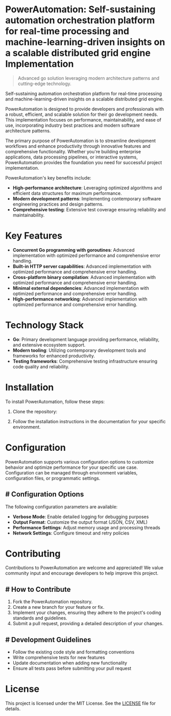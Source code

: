<!-- fallback_PowerAutomation_20251015191542_67021 -->

# PowerAutomation: Self-sustaining automation orchestration platform for real-time processing and machine-learning-driven insights on a scalable distributed grid engine Implementation
> Advanced go solution leveraging modern architecture patterns and cutting-edge technology.

Self-sustaining automation orchestration platform for real-time processing and machine-learning-driven insights on a scalable distributed grid engine.

PowerAutomation is designed to provide developers and professionals with a robust, efficient, and scalable solution for their go development needs. This implementation focuses on performance, maintainability, and ease of use, incorporating industry best practices and modern software architecture patterns.

The primary purpose of PowerAutomation is to streamline development workflows and enhance productivity through innovative features and comprehensive functionality. Whether you're building enterprise applications, data processing pipelines, or interactive systems, PowerAutomation provides the foundation you need for successful project implementation.

PowerAutomation's key benefits include:

* **High-performance architecture**: Leveraging optimized algorithms and efficient data structures for maximum performance.
* **Modern development patterns**: Implementing contemporary software engineering practices and design patterns.
* **Comprehensive testing**: Extensive test coverage ensuring reliability and maintainability.

# Key Features

* **Concurrent Go programming with goroutines**: Advanced implementation with optimized performance and comprehensive error handling.
* **Built-in HTTP server capabilities**: Advanced implementation with optimized performance and comprehensive error handling.
* **Cross-platform binary compilation**: Advanced implementation with optimized performance and comprehensive error handling.
* **Minimal external dependencies**: Advanced implementation with optimized performance and comprehensive error handling.
* **High-performance networking**: Advanced implementation with optimized performance and comprehensive error handling.

# Technology Stack

* **Go**: Primary development language providing performance, reliability, and extensive ecosystem support.
* **Modern tooling**: Utilizing contemporary development tools and frameworks for enhanced productivity.
* **Testing frameworks**: Comprehensive testing infrastructure ensuring code quality and reliability.

# Installation

To install PowerAutomation, follow these steps:

1. Clone the repository:


2. Follow the installation instructions in the documentation for your specific environment.

# Configuration

PowerAutomation supports various configuration options to customize behavior and optimize performance for your specific use case. Configuration can be managed through environment variables, configuration files, or programmatic settings.

## # Configuration Options

The following configuration parameters are available:

* **Verbose Mode**: Enable detailed logging for debugging purposes
* **Output Format**: Customize the output format (JSON, CSV, XML)
* **Performance Settings**: Adjust memory usage and processing threads
* **Network Settings**: Configure timeout and retry policies

# Contributing

Contributions to PowerAutomation are welcome and appreciated! We value community input and encourage developers to help improve this project.

## # How to Contribute

1. Fork the PowerAutomation repository.
2. Create a new branch for your feature or fix.
3. Implement your changes, ensuring they adhere to the project's coding standards and guidelines.
4. Submit a pull request, providing a detailed description of your changes.

## # Development Guidelines

* Follow the existing code style and formatting conventions
* Write comprehensive tests for new features
* Update documentation when adding new functionality
* Ensure all tests pass before submitting your pull request

# License

This project is licensed under the MIT License. See the [LICENSE](https://github.com/lisaantal/PowerAutomation/blob/main/LICENSE) file for details.
